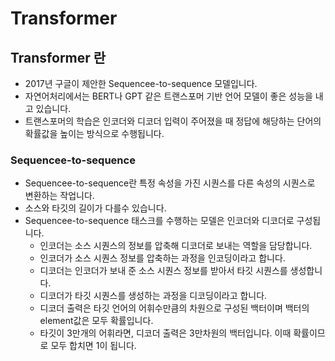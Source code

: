 # Transformer

## Transformer 란

- 2017년 구글이 제안한 Sequencee-to-sequence 모델입니다.
- 자연어처리에서는 BERT나 GPT 같은 트랜스포머 기반 언어 모델이 좋은 성능을 내고 있습니다.
- 트랜스포머의 학습은 인코더와 디코더 입력이 주어졌을 때 정답에 해당하는 단어의 확률값을 높이는 방식으로 수행됩니다.
 
### Sequencee-to-sequence

- Sequencee-to-sequence란 특정 속성을 가진 시퀀스를 다른 속성의 시퀀스로 변환하는 작업니다. 
- 소스와 타깃의 길이가 다를수 있습니다. 
- Sequencee-to-sequence 태스크를 수행하는 모델은 인코더와 디코더로 구성됩니다. 
  - 인코더는 소스 시퀀스의 정보를 압축해 디코더로 보내는 역할을 담당합니다.
  - 인코더가 소스 시퀀스 정보를 압축하는 과정을 인코딩이라고 합니다.
  - 디코더는 인코더가 보내 준 소스 시퀀스 정보를 받아서 타깃 시퀀스를 생성합니다.
  - 디코더가 타깃 시퀀스를 생성하는 과정을 디코딩이라고 합니다. 
  - 디코더 출력은 타깃 언어의 어휘수만큼의 차원으로 구성된 백터이며 백터의 element값은 모두 확률입니다. 
  - 타깃이 3만개의 어휘라면, 디코더 출력은 3만차원의 백터입니다. 이때 확률이므로 모두 합치면 1이 됩니다. 

